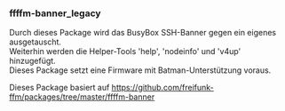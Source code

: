 ### ffffm-banner_legacy
Durch dieses Package wird das BusyBox SSH-Banner gegen ein eigenes ausgetauscht.  
Weiterhin werden die Helper-Tools 'help', 'nodeinfo' und 'v4up' hinzugefügt.  
Dieses Package setzt eine Firmware mit Batman-Unterstützung voraus.
   
Dieses Package basiert auf https://github.com/freifunk-ffm/packages/tree/master/ffffm-banner